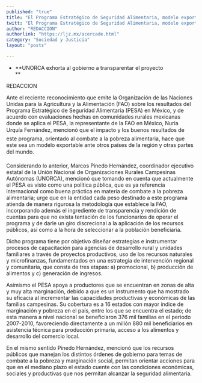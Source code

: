 ```yaml
---
published: "true"
title: "El Programa Estratégico de Seguridad Alimentaria, modelo exportable: FAO"
twitt: "El Programa Estratégico de Seguridad Alimentaria, modelo exportable: FAO"
author: "REDACCION"
authorlink: "https://ljz.mx/acercade.html"
category: "Sociedad y Justicia"
layout: "posts"

---
```


*   **UNORCA exhorta al gobierno a transparentar el proyecto   
    **


  REDACCION



  Ante el reciente reconocimiento que emite la Organización de las Naciones Unidas para la Agricultura y la Alimentación (FAO) sobre los resultados del Programa Estratégico de Seguridad Alimentaria (PESA) en México, y de acuerdo con evaluaciones hechas en comunidades rurales mexicanas donde se aplica el PESA, la representante de la FAO en México, Nuria Urquía Fernández, mencionó que el impacto y los buenos resultados de este programa, orientado al combate a la pobreza alimentaria, hace que este sea un modelo exportable ante otros países de la región y otras partes del mundo.



  Considerando lo anterior, Marcos Pinedo Hernández, coordinador ejecutivo estatal de la Unión Nacional de Organizaciones Rurales Campesinas Autónomas (UNORCA), mencionó que tomando en cuenta que actualmente el PESA es visto como una política pública, que es ya referencia internacional como buena práctica en materia de combate a la pobreza alimentaria; urge que en la entidad cada peso destinado a este programa atienda de manera rigurosa la metodología que establece la FAO, incorporando además el ingrediente de transparencia y rendición de cuentas para que no exista tentación de los funcionarios de operar el programa y de darle un giro discrecional a la aplicación de los recursos públicos, así como a la hora de seleccionar a la población beneficiaria.



  Dicho programa tiene por objetivo diseñar estrategias e instrumentar procesos de capacitación para agencias de desarrollo rural y unidades familiares a través de proyectos productivos, uso de los recursos naturales y microfinanzas, fundamentados en una estrategia de intervención regional y comunitaria, que consta de tres etapas: a) promocional, b) producción de alimentos y c) generación de ingresos.



  Asimismo el PESA apoya a productores que se encuentran en zonas de alta y muy alta marginación, debido a que es un instrumento que ha mostrado su eficacia al incrementar las capacidades productivas y económicas de las familias campesinas. Su cobertura es a 16 estados con mayor índice de marginación y pobreza en el país, entre los que se encuentra el estado; de esta manera a nivel nacional se beneficiaron 376 mil familias en el periodo 2007-2010, favoreciendo directamente a un millón 880 mil beneficiarios en asistencia técnica para producción primaria, acceso a los alimentos y desarrollo del comercio local.



  En el mismo sentido Pinedo Hernández, mencionó que los recursos públicos que manejan los distintos órdenes de gobierno para temas de combate a la pobreza y marginación social, permitan orientar acciones para que en el mediano plazo el estado cuente con las condiciones económicas, sociales y productivas que nos permitan alcanzar la seguridad alimentaria.

